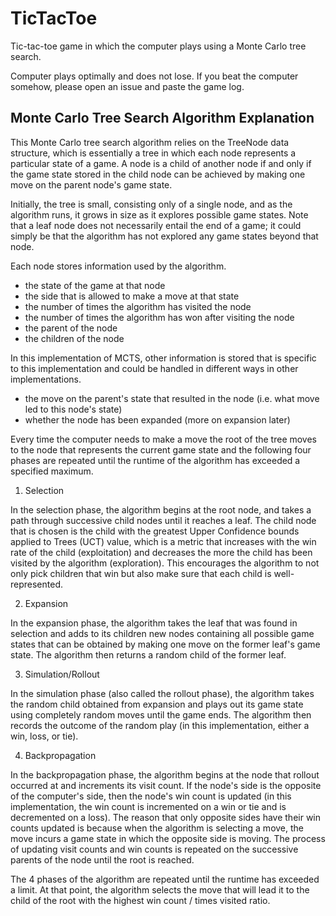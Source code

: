 # TicTacToe
Tic-tac-toe game in which the computer plays using a Monte Carlo tree search.

Computer plays optimally and does not lose. If you beat the computer somehow, please open an issue and paste the game log.

## Monte Carlo Tree Search Algorithm Explanation

This Monte Carlo tree search algorithm relies on the TreeNode data structure, which is essentially a tree in which each node represents a particular state of a game. A node is a child of another node if and only if the game state stored in the child node can be achieved by making one move on the parent node's game state.

Initially, the tree is small, consisting only of a single node, and as the algorithm runs, it grows in size as it explores possible game states. Note that a leaf node does not necessarily entail the end of a game; it could simply be that the algorithm has not explored any game states beyond that node.

Each node stores information used by the algorithm.

- the state of the game at that node
- the side that is allowed to make a move at that state
- the number of times the algorithm has visited the node
- the number of times the algorithm has won after visiting the node
- the parent of the node
- the children of the node

In this implementation of MCTS, other information is stored that is specific to this implementation and could be handled in different ways in other implementations.

- the move on the parent's state that resulted in the node (i.e. what
      move led to this node's state)
- whether the node has been expanded (more on expansion later)

Every time the computer needs to make a move the root of the tree moves to the node that represents the current game state and the following four phases are repeated until the runtime of the algorithm has exceeded a specified maximum.

1. Selection

In the selection phase, the algorithm begins at the root node, and takes a path  through successive child nodes until it reaches a leaf. The child node that is chosen is the child with the greatest Upper Confidence bounds applied to Trees (UCT) value, which is a metric that increases with the win rate of the child (exploitation) and decreases the more the child has been visited by the algorithm (exploration). This encourages the algorithm to not only pick children that win but also make sure that each child is well-represented.

2. Expansion

In the expansion phase, the algorithm takes the leaf that was found in selection and adds to its children new nodes containing all possible game states that can be obtained by making one move on the former leaf's game state. The algorithm then returns a random child of the former leaf.

3. Simulation/Rollout

In the simulation phase (also called the rollout phase), the algorithm takes the random child obtained from expansion and plays out its game state using completely random moves until the game ends. The algorithm then records the outcome of the random play (in this implementation, either a win, loss, or tie).
    
4. Backpropagation

In the backpropagation phase, the algorithm begins at the node that rollout occurred at and increments its visit count. If the node's side is the opposite of the computer's side, then the node's win count is updated (in this implementation, the win count is incremented on a win or tie and is decremented on a loss). The reason that only opposite sides have their win counts updated is because when the algorithm is selecting a move, the move incurs a game state in which the opposite side is moving. The process of updating visit counts and win counts is repeated on the successive parents of the node until the root is reached.

The 4 phases of the algorithm are repeated until the runtime has exceeded a limit. At that
point, the algorithm selects the move that will lead it to the child of the root with the
highest win count / times visited ratio.
